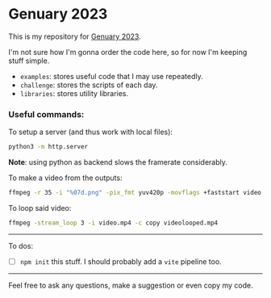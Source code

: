 # Genuary 2023

This is my repository for [Genuary 2023](https://genuary.art).

I'm not sure how I'm gonna order the code here, so for now I'm keeping stuff simple.

- `examples`: stores useful code that I may use repeatedly.
- `challenge`: stores the scripts of each day.
- `libraries`: stores utility libraries.

### Useful commands:

To setup a server (and thus work with local files):
```bash
python3 -m http.server
```
**Note**: using python as backend slows the framerate considerably.

To make a video from the outputs:
```bash
ffmpeg -r 35 -i "%07d.png" -pix_fmt yuv420p -movflags +faststart video.mp4
```

To loop said video:
```bash
ffmpeg -stream_loop 3 -i video.mp4 -c copy videolooped.mp4
```

---

To dos:

- [ ] `npm init` this stuff. I should probably add a `vite` pipeline too.

---

Feel free to ask any questions, make a suggestion or even copy my code.
